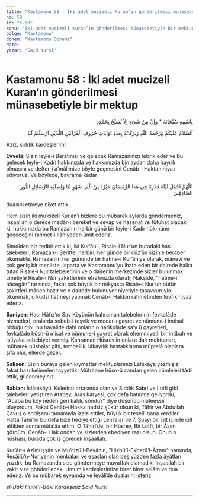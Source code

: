 ```yaml
---
title: "Kastamonu 58 : İki adet mucizeli Kuran’ın gönderilmesi münasebetiyle bir mektup"
no: 58
id: "K-58"
konu: "İki adet mucizeli Kuran’ın gönderilmesi münasebetiyle bir mektup"
bolge: "Kastamonu"
donem: "Kastamonu Dönemi"
date: 
yazar: "Said Nursî"
---
```


# Kastamonu 58 : İki adet mucizeli Kuran’ın gönderilmesi münasebetiyle bir mektup

<p class="arabic" dir="rtl" title="Meal: “Subhân Allah’ın adıyla” * “Hiçbir şey yoktur ki O'nu hamd ile tesbih etmesin” [İsrâ 17:44]">بِاسْمِهِ سُبْحَانَهُ * وَاِنْ مِنْ شَىْءٍ اِلاَّ يُسَبِّحُ بِحَمْدِهِ</p>

<p class="arabic" dir="rtl" title="Meal: “Bize gönderdiğiniz iki Kur'an'ın harflerinin sevapları adedince Allah’ın selâmı, rahmeti ve bereketleri üzerinize olsun.”">اَلسَّلاَمُ عَلَيْكُمْ وَرَحْمَةُ اللّٰهِ وَبَرَكَاتُهُ بِعَدَدِ ثَوَابَاتِ حُرُوفِ الْقُرْآنَيْنِ اللَّذَيْنِ اَرْسَلْتُمْ لَنَا</p>

Aziz, sıddık kardeşlerim!

**Evvelâ**: Sizin leyle-i Berâtınızı ve gelecek Ramazanınızı tebrik eder ve bu gelecek leyle-i Kadri hakkınızda ve hakkımızda bin aydan daha hayırlı olmasını ve defter-i a’mâlimize böyle geçmesini Cenâb-ı Haktan niyaz ediyoruz. Ve böylece, bayrama kadar

<p class="arabic" dir="rtl" title="Meal: “Allah’ım! Bu Ramazan’da Leyle-i Kadrimizi bize ve sadık Risale-i Nur talebelerine bin aydan daha hayırlı kıl.”">اَللّٰهُمَّ اجْعَلْ لَيْلَةَ قَدْرِنَا فِى هٰذَا الرَّمَضَانَ خَيْرًا مِنْ اَلْفِ شَهْرٍ لَنَا وَلِطَلَبَةِ الرَّسَائِلِ النُّورِ الصَّادِقِينَ</p>

duasını etmeye niyet ettik.

Hem sizin iki mu’cizeli Kur’ân’ı bizlere bu mübarek aylarda göndermeniz, inşaallah o derece medâr-ı bereket ve sevap ve hasenat ve fütuhat olacak ki, hakkımızda bu Ramazanın herbir günü bir leyle-i Kadir hükmüne geçeceğini rahmet-i İlâhiyeden ümit ederiz.

Şimdiden biz tedbir ettik ki, iki Kur’ân’ı, Risale-i Nur’un buradaki has talebeleri, Ramazan-ı Şerifte, herbiri, her günde bir cüz’ün sizinle beraber okumakla, Ramazan’ın her gününde bir hatme-i Kur’âniye olarak, mânevî ve çok geniş bir mecliste, Isparta ve Kastamonu’yu ihata eden bir dairede halka tutan Risale-i Nur talebelerinin ve o dairenin merkezinde sizler bulunmak cihetiyle Risale-i Nur şakirtlerinin etrafınızda olarak, Nakşîde, “hatme-i hâcegân” tarzında, fakat çok büyük bir mikyasta Risale-i Nur’un bütün şakirtleri mânen hazır ve o dairede bulunuyor niyetiyle tasavvuruyla okunmak, o kudsî hatmeyi yapmak Cenâb-ı Hakkın rahmetinden tevfik niyaz ederiz.

**Saniyen**: Hacı Hâfız’ın Sav Köyünün kahraman talebelerinin fevkalâde hizmetleri, oralarda sebeb-i teşvik ve medar-ı gayret ve nümune-i imtisal olduğu gibi, bu havalide dahi onların o harikulâde sa’y ü gayretleri, fevkalâde hüsn-ü misal ve nümune-i gayret olarak ehemmiyetli bir intibah ve iştiyaka sebebiyet vermiş. Kahraman Hüsrev’in onlara dair mektupları, mübarek nüshalar gibi, tembellik, lâkaytlık hastalıklarına müptelâ olanlara şifa olur, ellerde gezer.

**Salisen**: Sizin buraya gelen kıymettar mektuplarınızı Lâhikaya yazmışız; fakat bazı kelimeleri tayyettik. Müfritane hüsn-ü zandan gelen cümleleri tâdil ettik, gücenmeyiniz.

**Rabian:** İslâmköyü, Kuleönü ortasında olan ve Sıddık Sabri ve Lütfi gibi talebeleri yetiştiren Atabey, Aras karyesi, çok defa hatırıma geliyordu, “Acaba bu köy neden geri kaldı, söndü?” diye düşünüp müteessir oluyordum. Fakat Cenâb‑ı Hakka hadsiz şükür olsun ki, Tâhir ve Abdullah Çavuş o endişemi tamamıyla izale ettiler, büyük bir tesellî bana verdiler. Hattâ Tahir’in bu defa bize hediye ettiği Lem’alar ve 7. Şuayı bir cilt içinde cilt ettikten sonra mütalâa ettim. O Tâhirî’de, bir Hüsrev, Bir Lütfi, bir Âsım gördüm. Cenâb-ı Hak ondan ve sizlerden ebediyen razı olsun. Onun o nüshası, burada çok iş görecek inşaallah.

Kur’ân-ı Azîmüşşân ve Mu’cizü’l-Beyânın, "Hizbü’l-Ekberü’l-Âzam" namında, Resâilü’n-Nuriyenin menbaları ve esasları olan beş yüzden fazla âyâtları yazdık, bu Ramazanda size göndermeye muvaffak olamadık. İnşaallah bir vakit size gönderilecek. Umum kardeşlerimize birer birer selâm ve dua ederiz. Ve bu mübarek eyyamda ve leyâlîde dualarını isteriz.

*el-Bâkî Hüve’l-Bâkî*
*Kardeşiniz*
*Said Nursî*

***
